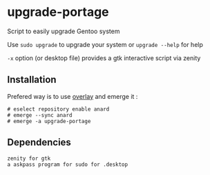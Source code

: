 # upgrade-portage
Script to easily upgrade Gentoo system

Use `sudo upgrade` to upgrade your system or `upgrade --help` for help

`-x` option (or desktop file) provides a gtk interactive script via zenity

## Installation
Prefered way is to use [overlay](https://github.com/Anard/anard-overlay) and emerge it :
```
# eselect repository enable anard
# emerge --sync anard
# emerge -a upgrade-portage
```

## Dependencies
```
zenity for gtk
a askpass program for sudo for .desktop
```
